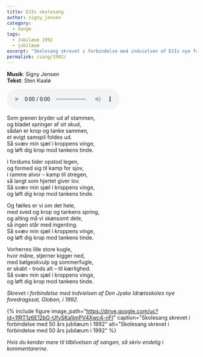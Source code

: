 ```yaml
---
title: DJIs skolesang
author: signy_jensen
category:
  - Sange
tags:
  - Jubilæum 1992
  - jubilæum
excerpt: "Skolesang skrevet i forbindelse med indvielsen af DJIs nye foredragssal, Globen."
permalink: /sang/1992/
---
```


**Musik**: Signy Jensen  
**Tekst**: Sten Kaalø

<audio controls>
  <source src="https://drive.google.com/uc?id=1JwRHx7uvKuKa9T5iGW8ZfUVyAghNJ9-9" type="audio/mpeg">
  Your browser does not support the audio element.
</audio>

Som grenen bryder ud af stammen,  
og bladet springer af sit skud,  
sådan er krop og tanke sammen,  
et evigt samspil foldes ud.  
Så svæv min sjæl i kroppens vinge,   
og løft dig krop mod tankens tinde.

I fordums tider opstod legen,  
og formed sig til kamp for sjov,   
i ramme alvor – kamp til stregen,  
så langt som hjertet giver lov.  
Så svæv min sjæl i kroppens vinge,   
og løft dig krop mod tankens tinde.

Og fælles er vi om det hele,  
med sved og krop og tankens spring,   
og alting må vi skønsomt dele,  
så ingen står med ingenting.  
Så svæv min sjæl i kroppens vinge,   
og løft dig krop mod tankens tinde.

Vorherres lille store kugle,  
hvor måne, stjerner kigger ned,   
med bølgeskvulp og sommerfugle,  
er skabt - trods alt – til kærlighed.   
Så svæv min sjæl i kroppens vinge,  
og løft dig krop mod tankens tinde.

_Skrevet i forbindelse med indvielsen af Den Jyske Idrætsskoles nye foredragssal, Globen, i 1992._

{% include figure image_path="https://drive.google.com/uc?id=1fRT1z6E12bG-UfySKa1jmPV4Xwc4-nFI" caption="Skolesang skrevet i forbindelse med 50 års jubilæum i 1992" alt="Skolesang skrevet i forbindelse med 50 års jubilæum i 1992" %}

_Hvis du kender mere til tilblivelsen af sangen, så skriv endelig i kommentarerne._

